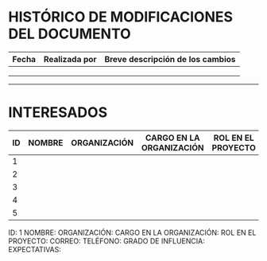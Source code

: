 # HISTÓRICO DE MODIFICACIONES DEL DOCUMENTO

| Fecha       | Realizada por  | Breve descripción de los cambios |
|-------------|----------------|----------------------------------|
|             |                |                                  |
|             |                |                                  |
|             |                |                                  |

---

# INTERESADOS

| ID  | NOMBRE  | ORGANIZACIÓN  | CARGO EN LA ORGANIZACIÓN  | ROL EN EL PROYECTO  | CORREO  | TELÉFONO  | GRADO DE INFLUENCIA  | EXPECTATIVAS  |
|-----|---------|---------------|--------------------------|---------------------|---------|-----------|----------------------|---------------|
| 1   |         |               |                          |                     |         |           |                      |               |
| 2   |         |               |                          |                     |         |           |                      |               |
| 3   |         |               |                          |                     |         |           |                      |               |
| 4   |         |               |                          |                     |         |           |                      |               |
| 5   |         |               |                          |                     |         |           |



ID: 1
NOMBRE:
ORGANIZACIÓN:
CARGO EN LA ORGANIZACIÓN:
ROL EN EL PROYECTO:
CORREO:
TELÉFONO:
GRADO DE INFLUENCIA:
EXPECTATIVAS: